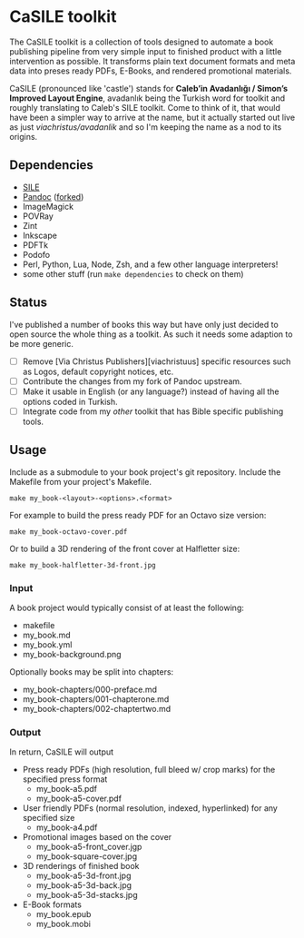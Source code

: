 # CaSILE toolkit

The CaSILE toolkit is a collection of tools designed to automate a book publishing pipeline from very simple input to finished product with a little intervention as possible. It transforms plain text document formats and meta data into preses ready PDFs, E-Books, and rendered promotional materials.

CaSILE (pronounced like 'castle') stands for **Caleb’in Avadanlığı / Simon’s Improved Layout Engine**, avadanlık being the Turkish word for toolkit and roughly translating to Caleb's SILE toolkit. Come to think of it, that would have been a simpler way to arrive at the name, but it actually started out live as just *viachristus/avadanlik* and so I'm keeping the name as a nod to its origins.

## Dependencies

* [SILE][sile]
* [Pandoc][pandoc] ([forked][pandocsile])
* ImageMagick
* POVRay
* Zint
* Inkscape
* PDFTk
* Podofo
* Perl, Python, Lua, Node, Zsh, and a few other language interpreters!
* some other stuff (run `make dependencies` to check on them)

## Status

I've published a number of books this way but have only just decided to open source the whole thing as a toolkit. As such it needs some adaption to be more generic.

- [ ] Remove [Via Christus Publishers][viachristuus] specific resources such as Logos, default copyright notices, etc.
- [ ] Contribute the changes from my fork of Pandoc upstream.
- [ ] Make it usable in English (or any language?) instead of having all the options coded in Turkish.
- [ ] Integrate code from my _other_ toolkit that has Bible specific publishing tools.

## Usage

Include as a submodule to your book project's git repository. Include the Makefile from your project's Makefile.

    make my_book-<layout>-<options>.<format>

For example to build the press ready PDF for an Octavo size version:

    make my_book-octavo-cover.pdf

Or to build a 3D rendering of the front cover at Halfletter size:

    make my_book-halfletter-3d-front.jpg

### Input

A book project would typically consist of at least the following:

* makefile
* my_book.md
* my_book.yml
* my_book-background.png

Optionally books may be split into chapters:

* my_book-chapters/000-preface.md
* my_book-chapters/001-chapterone.md
* my_book-chapters/002-chaptertwo.md

### Output

In return, CaSILE will output

* Press ready PDFs (high resolution, full bleed w/ crop marks) for the specified press format
  * my_book-a5.pdf
  * my_book-a5-cover.pdf
* User friendly PDFs (normal resolution, indexed, hyperlinked) for any specified size
  * my_book-a4.pdf
* Promotional images based on the cover
  * my_book-a5-front_cover.jgp
  * my_book-square-cover.jpg
* 3D renderings of finished book
  * my_book-a5-3d-front.jpg
  * my_book-a5-3d-back.jpg
  * my_book-a5-3d-stacks.jpg
* E-Book formats
  * my_book.epub
  * my_book.mobi

[viachristus]: http://yayinlar.viachristus.com/
[sile]: http://sile-typesetter.org/
[pandoc]: http://pandoc.org/
[pandocsile]: https://github.com/alerque/pandoc/tree/sile4
